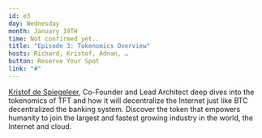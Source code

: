 ```yaml
---
id: e3
day: Wednesday
month: January 19TH
time: Not confirmed yet..
title: "Episode 3: Tokenomics Overview"
hosts: Richard, Kristof, Adnan, …
button: Reserve Your Spot
link: "#"
---
```

[Kristof de Spiegeleer](/people/kristof_de_spiegeleer/), Co-Founder and Lead Architect deep dives into the tokenomics of TFT and how it will decentralize the Internet just like BTC decentralized the banking system. Discover the token that empowers humanity to join the largest and fastest growing industry in the world, the Internet and cloud.
